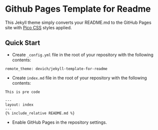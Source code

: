 # Github Pages Template for Readme

This Jekyll theme simply converts your README.md to the GitHub Pages site with [Pico CSS](https://picocss.com/) styles applied.

## Quick Start
- Create `_config.yml` file in the root of your repository with the following contents:
```
remote_theme: devich/jekyll-template-for-readme
```
- Create `index.md` file in the root of your repository with the following contents:

<pre><code>This is pre code
</code></pre>



<pre><code>---
layout: index
---
&#123;% include_relative README.md %&#125;
</code></pre>


- Enable GitHub Pages in the repository settings.
